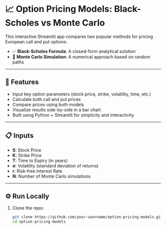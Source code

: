 # 📈 Option Pricing Models: Black-Scholes vs Monte Carlo

This interactive Streamlit app compares two popular methods for pricing European call and put options:

- ✅ **Black-Scholes Formula**: A closed-form analytical solution
- 🎲 **Monte Carlo Simulation**: A numerical approach based on random paths

---

## 🚀 Features

- Input key option parameters (stock price, strike, volatility, time, etc.)
- Calculate both call and put prices
- Compare prices using both models
- Visualize results side-by-side in a bar chart
- Built using Python + Streamlit for simplicity and interactivity

---

## 📋 Inputs

- **S**: Stock Price  
- **K**: Strike Price  
- **T**: Time to Expiry (in years)  
- **σ**: Volatility (standard deviation of returns)  
- **r**: Risk-free Interest Rate  
- **N**: Number of Monte Carlo simulations  
<!--
---

## 📸 Screenshots

| Black-Scholes vs Monte Carlo | Price Comparison Chart |
|------------------------------|-------------------------|
| ![UI](screenshots/ui.png)    | ![Chart](screenshots/chart.png) |

-->
---

## ⚙️ Run Locally

1. Clone the repo:
   ```bash
   git clone https://github.com/your-username/option-pricing-models.git
   cd option-pricing-models
